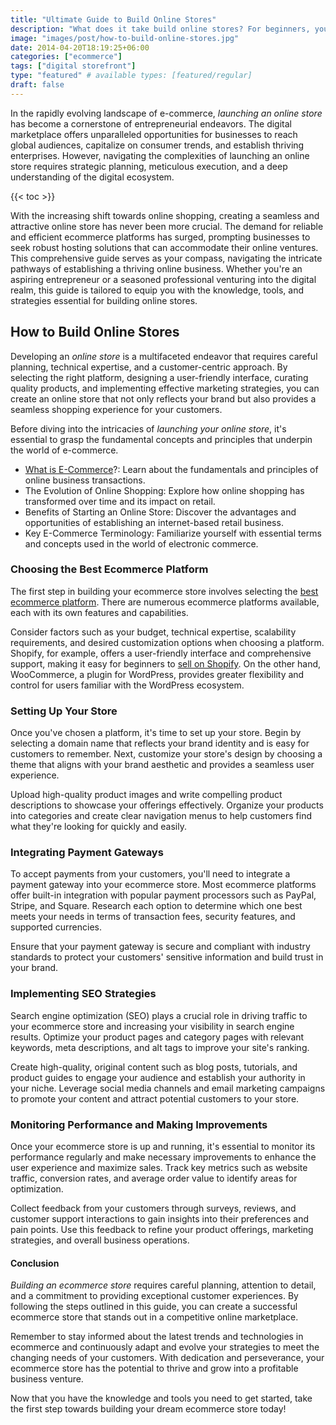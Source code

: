 ```yaml
---
title: "Ultimate Guide to Build Online Stores"
description: "What does it take build online stores? For beginners, you must find a market, create a brand, and find hosting to start."
image: "images/post/how-to-build-online-stores.jpg"
date: 2014-04-20T18:19:25+06:00
categories: ["ecommerce"]
tags: ["digital storefront"]
type: "featured" # available types: [featured/regular]
draft: false
---
```


In the rapidly evolving landscape of e-commerce, _launching an online store_ has become a cornerstone of entrepreneurial endeavors. The digital marketplace offers unparalleled opportunities for businesses to reach global audiences, capitalize on consumer trends, and establish thriving enterprises. However, navigating the complexities of launching an online store requires strategic planning, meticulous execution, and a deep understanding of the digital ecosystem.

{{< toc >}}

With the increasing shift towards online shopping, creating a seamless and attractive online store has never been more crucial. The demand for reliable and efficient ecommerce platforms has surged, prompting businesses to seek robust hosting solutions that can accommodate their online ventures. This comprehensive guide serves as your compass, navigating the intricate pathways of establishing a thriving online business. Whether you're an aspiring entrepreneur or a seasoned professional venturing into the digital realm, this guide is tailored to equip you with the knowledge, tools, and strategies essential for building online stores.

## How to Build Online Stores

Developing an _online store_ is a multifaceted endeavor that requires careful planning, technical expertise, and a customer-centric approach. By selecting the right platform, designing a user-friendly interface, curating quality products, and implementing effective marketing strategies, you can create an online store that not only reflects your brand but also provides a seamless shopping experience for your customers.

Before diving into the intricacies of _launching your online store_, it's essential to grasp the fundamental concepts and principles that underpin the world of e-commerce.

- [What is E-Commerce](/blog/what-is-ecommerce)?: Learn about the fundamentals and principles of online business transactions.
- The Evolution of Online Shopping: Explore how online shopping has transformed over time and its impact on retail.
- Benefits of Starting an Online Store: Discover the advantages and opportunities of establishing an internet-based retail business.
- Key E-Commerce Terminology: Familiarize yourself with essential terms and concepts used in the world of electronic commerce.

### Choosing the Best Ecommerce Platform

The first step in building your ecommerce store involves selecting the [best ecommerce platform](/blog/best-ecommerce-platforms). There are numerous ecommerce platforms available, each with its own features and capabilities.

Consider factors such as your budget, technical expertise, scalability requirements, and desired customization options when choosing a platform. Shopify, for example, offers a user-friendly interface and comprehensive support, making it easy for beginners to [sell on Shopify](/blog/sell-on-shopify). On the other hand, WooCommerce, a plugin for WordPress, provides greater flexibility and control for users familiar with the WordPress ecosystem.

### Setting Up Your Store

Once you've chosen a platform, it's time to set up your store. Begin by selecting a domain name that reflects your brand identity and is easy for customers to remember. Next, customize your store's design by choosing a theme that aligns with your brand aesthetic and provides a seamless user experience.

Upload high-quality product images and write compelling product descriptions to showcase your offerings effectively. Organize your products into categories and create clear navigation menus to help customers find what they're looking for quickly and easily.

### Integrating Payment Gateways

To accept payments from your customers, you'll need to integrate a payment gateway into your ecommerce store. Most ecommerce platforms offer built-in integration with popular payment processors such as PayPal, Stripe, and Square. Research each option to determine which one best meets your needs in terms of transaction fees, security features, and supported currencies.

Ensure that your payment gateway is secure and compliant with industry standards to protect your customers' sensitive information and build trust in your brand.

### Implementing SEO Strategies

Search engine optimization (SEO) plays a crucial role in driving traffic to your ecommerce store and increasing your visibility in search engine results. Optimize your product pages and category pages with relevant keywords, meta descriptions, and alt tags to improve your site's ranking.

Create high-quality, original content such as blog posts, tutorials, and product guides to engage your audience and establish your authority in your niche. Leverage social media channels and email marketing campaigns to promote your content and attract potential customers to your store.

### Monitoring Performance and Making Improvements

Once your ecommerce store is up and running, it's essential to monitor its performance regularly and make necessary improvements to enhance the user experience and maximize sales. Track key metrics such as website traffic, conversion rates, and average order value to identify areas for optimization.

Collect feedback from your customers through surveys, reviews, and customer support interactions to gain insights into their preferences and pain points. Use this feedback to refine your product offerings, marketing strategies, and overall business operations.

#### Conclusion

_Building an ecommerce store_ requires careful planning, attention to detail, and a commitment to providing exceptional customer experiences. By following the steps outlined in this guide, you can create a successful ecommerce store that stands out in a competitive online marketplace.

Remember to stay informed about the latest trends and technologies in ecommerce and continuously adapt and evolve your strategies to meet the changing needs of your customers. With dedication and perseverance, your ecommerce store has the potential to thrive and grow into a profitable business venture.

Now that you have the knowledge and tools you need to get started, take the first step towards building your dream ecommerce store today!
